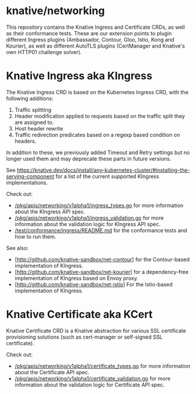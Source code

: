 # knative/networking

This repository contains the Knative Ingress and Certificate CRDs, as well as
their conformance tests. These are our extension points to plugin different
Ingress plugins (Ambassador, Contour, Gloo, Istio, Kong and Kourier), as well as
different AutoTLS plugins (CertManager and Knative's own HTTP01 challenge
solver).


# Knative Ingress aka KIngress

The Knative Ingress CRD is based on the Kubernetes Ingress CRD, with the
following additions:
1. Traffic splitting
2. Header modification applied to requests based on the traffic split they are
   assigned to.
3. Host header rewrite
4. Traffic redirection predicates based on a regexp based condition on headers.

In addition to these, we previously added Timeout and Retry settings but no
longer used them and may deprecate these parts in future versions.

See
https://knative.dev/docs/install/any-kubernetes-cluster/#installing-the-serving-component
for a list of the current supported KIngress implementations.

Check out:
- [/pkg/apis/networking/v1alpha1/ingress_types.go](/pkg/apis/networking/v1alpha1/ingress_types.go)
  for more information about the KIngress API spec.
- [/pkg/apis/networking/v1alpha1/ingress_validation.go](/pkg/apis/networking/v1alpha1/ingress_validations.go)
  for more information about the validation logic for KIngress API spec.
- [/test/conformance/ingress/README.md](/test/conformance/ingress/README.md) for
  the conformance tests and how to run them.

See also:
- [http://github.com/knative-sandbox/net-contour] for the Contour-based
  implementation of KIngress.
- [http://github.com/knative-sandbox/net-kourier] for a dependency-free
  implementation of KIngress based on Envoy proxy.
- [http://github.com/knative-sandbox/net-istio] For the Istio-based
  implementation of KIngress.

# Knative Certificate aka KCert

Knative Certificate CRD is a Knative abstraction for various SSL certificate
provisioning solutions (such as cert-manager or self-signed SSL certificate).

Check out:
- [/pkg/apis/networking/v1alpha1/certificate_types.go](/pkg/apis/networking/v1alpha1/certificate_types.go)
  for more information about the Certificate API spec.
- [/pkg/apis/networking/v1alpha1/certificate_validation.go](/pkg/apis/networking/v1alpha1/certificate_validations.go)
  for more information about the validation logic for Certificate API spec.
